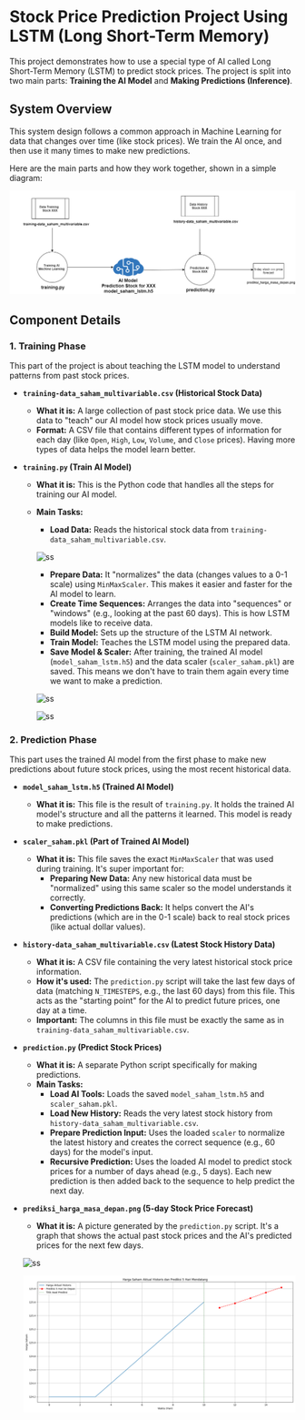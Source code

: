 
# Stock Price Prediction Project Using LSTM (Long Short-Term Memory)

This project demonstrates how to use a special type of AI called Long Short-Term Memory (LSTM) to predict stock prices. The project is split into two main parts: **Training the AI Model** and **Making Predictions (Inference)**.

## System Overview

This system design follows a common approach in Machine Learning for data that changes over time (like stock prices). We train the AI once, and then use it many times to make new predictions.

Here are the main parts and how they work together, shown in a simple diagram:

![ss](./design/architecture.png)

## Component Details

### 1\. Training Phase

This part of the project is about teaching the LSTM model to understand patterns from past stock prices.

  * **`training-data_saham_multivariable.csv` (Historical Stock Data)**

      * **What it is:** A large collection of past stock price data. We use this data to "teach" our AI model how stock prices usually move.
      * **Format:** A CSV file that contains different types of information for each day (like `Open`, `High`, `Low`, `Volume`, and `Close` prices). Having more types of data helps the model learn better.

  * **`training.py` (Train AI Model)**

      * **What it is:** This is the Python code that handles all the steps for training our AI model.
      * **Main Tasks:**
          * **Load Data:** Reads the historical stock data from `training-data_saham_multivariable.csv`.
       
          ![ss](./ss/3.png)

          * **Prepare Data:** It "normalizes" the data (changes values to a 0-1 scale) using `MinMaxScaler`. This makes it easier and faster for the AI model to learn.
          * **Create Time Sequences:** Arranges the data into "sequences" or "windows" (e.g., looking at the past 60 days). This is how LSTM models like to receive data.
          * **Build Model:** Sets up the structure of the LSTM AI network.
          * **Train Model:** Teaches the LSTM model using the prepared data.
          * **Save Model & Scaler:** After training, the trained AI model (`model_saham_lstm.h5`) and the data scaler (`scaler_saham.pkl`) are saved. This means we don't have to train them again every time we want to make a prediction.

         ![ss](./ss/1.png)

         ![ss](./ss/2.png)

### 2\. Prediction Phase

This part uses the trained AI model from the first phase to make new predictions about future stock prices, using the most recent historical data.

  * **`model_saham_lstm.h5` (Trained AI Model)**

      * **What it is:** This file is the result of `training.py`. It holds the trained AI model's structure and all the patterns it learned. This model is ready to make predictions.

  * **`scaler_saham.pkl` (Part of Trained AI Model)**

      * **What it is:** This file saves the exact `MinMaxScaler` that was used during training. It's super important for:
          * **Preparing New Data:** Any new historical data must be "normalized" using this same scaler so the model understands it correctly.
          * **Converting Predictions Back:** It helps convert the AI's predictions (which are in the 0-1 scale) back to real stock prices (like actual dollar values).

  * **`history-data_saham_multivariable.csv` (Latest Stock History Data)**

      * **What it is:** A CSV file containing the very latest historical stock price information.
      * **How it's used:** The `prediction.py` script will take the last few days of data (matching `N_TIMESTEPS`, e.g., the last 60 days) from this file. This acts as the "starting point" for the AI to predict future prices, one day at a time.
      * **Important:** The columns in this file must be exactly the same as in `training-data_saham_multivariable.csv`.

  * **`prediction.py` (Predict Stock Prices)**

      * **What it is:** A separate Python script specifically for making predictions.
      * **Main Tasks:**
          * **Load AI Tools:** Loads the saved `model_saham_lstm.h5` and `scaler_saham.pkl`.
          * **Load New History:** Reads the very latest stock history from `history-data_saham_multivariable.csv`.
          * **Prepare Prediction Input:** Uses the loaded `scaler` to normalize the latest history and creates the correct sequence (e.g., 60 days) for the model's input.
          * **Recursive Prediction:** Uses the loaded AI model to predict stock prices for a number of days ahead (e.g., 5 days). Each new prediction is then added back to the sequence to help predict the next day.

  * **`prediksi_harga_masa_depan.png` (5-day Stock Price Forecast)**

      * **What it is:** A picture generated by the `prediction.py` script. It's a graph that shows the actual past stock prices and the AI's predicted prices for the next few days.

       ![ss](./ss/2.png)

       ![ss](./ss/prediksi_harga_masa_depan_dari_history.png)

